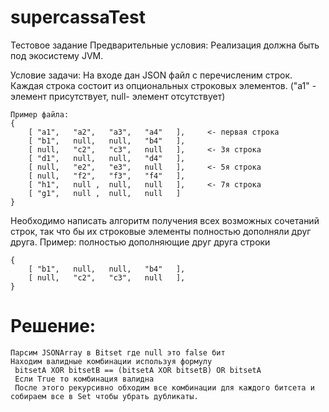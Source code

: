 # supercassaTest
Тестовое задание
Предварительные условия:
Реализация должна быть под экосистему JVM.

Условие задачи:
На входе дан JSON файл с перечисленим строк. Каждая строка состоит из опциональных строковых элементов. ("a1" - элемент присутствует, null- элемент отсутствует)

```
Пример файла:
{
 	[ "a1",   "a2",   "a3",   "a4"   ],     <- первая строка
 	[ "b1",   null,   null,   "b4"   ],     
 	[ null,   "c2",   "c3",   null   ],     <- 3я строка
 	[ "d1",   null,   null,   "d4"   ],
 	[ null,   "e2",   "e3",   null   ],     <- 5я строка
 	[ null,   "f2",   "f3",   "f4"   ],
 	[ "h1",   null ,  null,   null   ],     <- 7я строка
 	[ "g1",   null ,  null,   null   ]
}
```
Необходимо написать алгоритм получения всех возможных сочетаний строк, так что бы их строковые элементы полностью дополняли друг друга.
Пример: полностью дополняющие друг друга строки
```
{
 	[ "b1",   null,   null,   "b4"   ],     
 	[ null,   "c2",   "c3",   null   ],
}
```

# Решение: 
```
Парсим JSONArray в Bitset гдe null это false бит
Находим валидные комбинации используя формулу 
 bitsetA XOR bitsetB == (bitsetA XOR bitsetB) OR bitsetA
 Если True то комбинация валидна
 После этого рекурсивно обходим все комбинации для каждого битсета и собираем все в Set чтобы убрать дубликаты.
```
